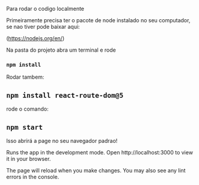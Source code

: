Para rodar o codigo localmente

Primeiramente precisa ter o pacote de node instalado no seu computador, se nao tiver pode baixar aqui:

(https://nodejs.org/en/)

Na pasta do projeto abra um terminal e rode

### `npm install`

Rodar tambem:

## `npm install react-route-dom@5`

rode o comando:

## `npm start`

Isso abrirá a page no seu navegador padrao!

Runs the app in the development mode.
Open http://localhost:3000 to view it in your browser.

The page will reload when you make changes.
You may also see any lint errors in the console.
